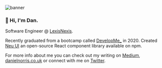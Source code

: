 ![banner](https://pbs.twimg.com/profile_banners/3291299176/1597913885/1080x360)

### 👋 Hi, I'm Dan. 

Software Engineer @ [LexisNexis](https://risk.lexisnexis.co.uk/). 

Recently graduated from a bootcamp called [DevelopMe_](https://developme.tech/) in 2020. Created [Neu UI](https://ui-neu.netlify.app/) an open-source React component library available on npm. 

For more info about me you can check out my writing on [Medium](https://medium.com/@dan.norris), [danielnorris.co.uk](https://www.danielnorris.co.uk) or connect with me on [Twitter](https://twitter.com/danielpnorris).
